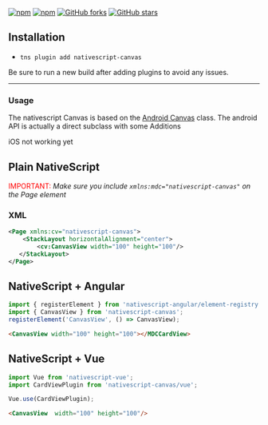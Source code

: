 [![npm](https://img.shields.io/npm/v/nativescript-canvas.svg)](https://www.npmjs.com/package/nativescript-canvas)
[![npm](https://img.shields.io/npm/dt/nativescript-canvas.svg?label=npm%20downloads)](https://www.npmjs.com/package/nativescript-canvas)
[![GitHub forks](https://img.shields.io/github/forks/Akylas/nativescript-canvas.svg)](https://github.com/Akylas/nativescript-canvas/network)
[![GitHub stars](https://img.shields.io/github/stars/Akylas/nativescript-canvas.svg)](https://github.com/Akylas/nativescript-canvas/stargazers)

## Installation

* `tns plugin add nativescript-canvas`

Be sure to run a new build after adding plugins to avoid any issues.

---


### Usage

The nativescript Canvas is based on the [Android Canvas](https://developer.android.com/reference/android/graphics/Canvas) class.
The android API is actually a direct subclass with some Additions

iOS not working yet

## Plain NativeScript

<span style="color:red">IMPORTANT: </span>_Make sure you include `xmlns:mdc="nativescript-canvas"` on the Page element_

### XML

```XML
<Page xmlns:cv="nativescript-canvas">
    <StackLayout horizontalAlignment="center">
        <cv:CanvasView width="100" height="100"/>
   </StackLayout>
</Page>
```

## NativeScript + Angular

```typescript
import { registerElement } from 'nativescript-angular/element-registry';
import { CanvasView } from 'nativescript-canvas';
registerElement('CanvasView', () => CanvasView);
```

```html
<CanvasView width="100" height="100"></MDCCardView>
```

## NativeScript + Vue

```javascript
import Vue from 'nativescript-vue';
import CardViewPlugin from 'nativescript-canvas/vue';

Vue.use(CardViewPlugin);
```

```html
<CanvasView  width="100" height="100"/>
```
